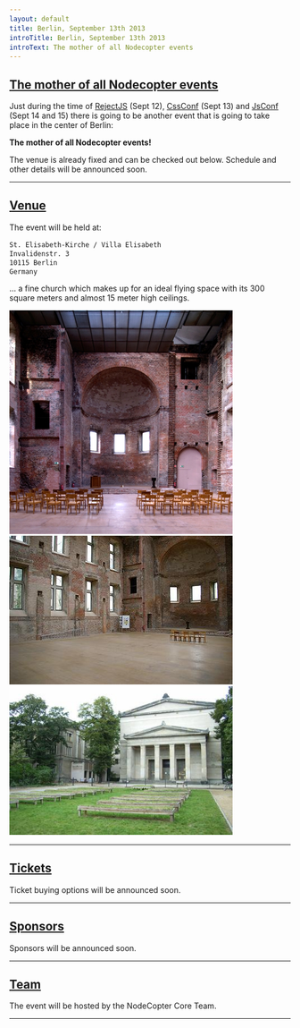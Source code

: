 ```yaml
---
layout: default
title: Berlin, September 13th 2013
introTitle: Berlin, September 13th 2013
introText: The mother of all Nodecopter events
---
```


<h2 id="intro"><a href="#intro">The mother of all Nodecopter events</a></h2>


Just during the time of [RejectJS](http://rejectjs.org/) (Sept 12), [CssConf](http://2013.cssconf.eu/) (Sept 13) and [JsConf](http://2013.jsconf.eu/) (Sept 14 and 15) there is going to be another event that is going to take place in the center of Berlin:

**The mother of all Nodecopter events!**

The venue is already fixed and can be checked out below. Schedule and other details will be announced soon.

<hr>

<h2 id="venue"><a href="#venue">Venue</a></h2>

The event will be held at:

```
St. Elisabeth-Kirche / Villa Elisabeth
Invalidenstr. 3
10115 Berlin
Germany
```

... a fine church which makes up for an ideal flying space with its 300 square meters and almost 15 meter high ceilings.

<img src="/img/venue-st_elisabeth_church.jpg" width="400" height="400" />

<img src="/img/venue-st_elisabeth_church_indoor.jpg" width="400" height="266" />

<img src="/img/venue-st_elisabeth_church_front.jpg" width="400" height="266" />

<hr>

<h2 id="tickets"><a href="#tickets">Tickets</a></h2>

Ticket buying options will be announced soon.


<hr>

<h2 id="sponsors"><a href="#sponsors">Sponsors</a></h2>

Sponsors will be announced soon.

<hr>

<h2 id="team"><a href="#team">Team</a></h2>

The event will be hosted by the NodeCopter Core Team.

<hr>
